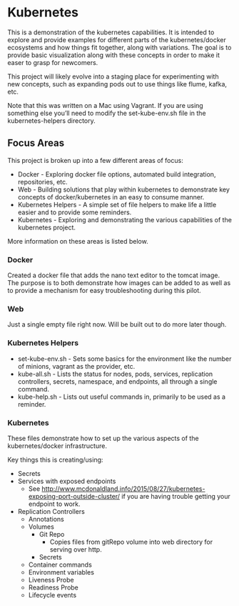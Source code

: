 # Kubernetes
This is a demonstration of the kubernetes capabilities. It is intended to explore and provide examples for different parts of the kubernetes/docker ecosystems and how things fit together, along with variations. The goal is to provide basic visualization along with  these concepts in order to make it easer to grasp for newcomers.

This project will likely evolve into a staging place for experimenting with new concepts, such as expanding pods out to use things like flume, kafka, etc.

Note that this was written on a Mac using Vagrant. If you are using something else you’ll need to modify the set-kube-env.sh file in the kubernetes-helpers directory.

## Focus Areas
This project is broken up into a few different areas of focus:

* Docker - Exploring docker file options, automated build integration, repositories, etc.
* Web - Building solutions that play within kubernetes to demonstrate key concepts of docker/kubernetes in an easy to consume manner.
* Kubernetes Helpers - A simple set of file helpers to make life a little easier and to provide some reminders.
* Kubernetes - Exploring and demonstrating the various capabilities of the kubernetes project.

More information on these areas is listed below.

### Docker
Created a docker file that adds the nano text editor to the tomcat image. The purpose is to both demonstrate how images can be added to as well as to provide a mechanism for easy troubleshooting during this pilot.

### Web
Just a single empty file right now. Will be built out to do more later though.

### Kubernetes Helpers
* set-kube-env.sh - Sets some basics for the environment like the number of minions, vagrant as the provider, etc.
* kube-all.sh - Lists the status for nodes, pods, services, replication controllers, secrets, namespace, and endpoints, all through a single command.
* kube-help.sh - Lists out useful commands in, primarily to be used as a reminder.

### Kubernetes
These files demonstrate how to set up the various aspects of the kubernetes/docker infrastructure.

Key things this is creating/using:

* Secrets
* Services with exposed endpoints
  * See http://www.mcdonaldland.info/2015/08/27/kubernetes-exposing-port-outside-cluster/ if you are having trouble getting your endpoint to work.
* Replication Controllers
  * Annotations
  * Volumes
    * Git Repo
      * Copies files from gitRepo volume into web directory for serving over http.
    * Secrets
  * Container commands
  * Environment variables
  * Liveness Probe
  * Readiness Probe
  * Lifecycle events
